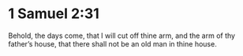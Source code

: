 # 1 Samuel 2:31

Behold, the days come, that I will cut off thine arm, and the arm of thy father’s house, that there shall not be an old man in thine house.